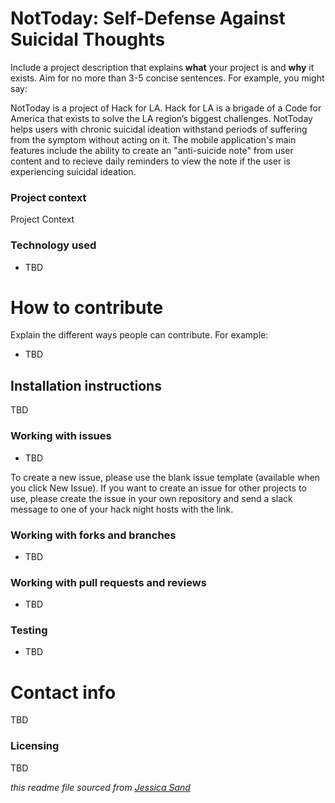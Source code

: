 # NotToday: Self-Defense Against Suicidal Thoughts
Include a project description that explains **what** your project is and **why** it exists. Aim for no more than 3-5 concise sentences. For example, you might say:

NotToday is a project of Hack for LA. Hack for LA is a brigade of a Code for America that exists to solve the LA region’s biggest challenges. NotToday helps users with chronic suicidal ideation withstand periods of suffering from the symptom without acting on it. The mobile application's main features include the ability to create an "anti-suicide note" from user content and to recieve daily reminders to view the note if the user is experiencing suicidal ideation.

### Project context

Project Context

### Technology used

- TBD

# How to contribute

Explain the different ways people can contribute. For example:

- TBD



## Installation instructions

TBD


### Working with issues

- TBD

To create a new issue, please use the blank issue template (available when you click New Issue).  If you want to create an issue for other projects to use, please create the issue in your own repository and send a slack message to one of your hack night hosts with the link.


### Working with forks and branches

- TBD


### Working with pull requests and reviews

- TBD


### Testing

- TBD



# Contact info

TBD


### Licensing

TBD

*this readme file sourced from [Jessica Sand](http://jessicasand.com/other-stuff/just-enough-docs/)*
